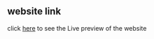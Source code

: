## website link
click [here](https://sumanislam.github.io/edgeledger-project) to see the Live preview of the website
